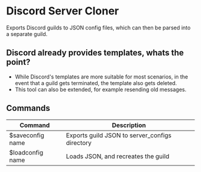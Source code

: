 # Discord Server Cloner

Exports Discord guilds to JSON config files, which can then be parsed into a separate guild.

## Discord already provides templates, whats the point?

 - While Discord's templates are more suitable for most scenarios, in
   the event that a guild gets terminated, the template also gets
   deleted.
 - This tool can also be extended, for example resending old messages.

## Commands

|Command|Description|
|--|--|
|$saveconfig name|Exports guild JSON to server_configs directory|
|$loadconfig name|Loads JSON, and recreates the guild|





